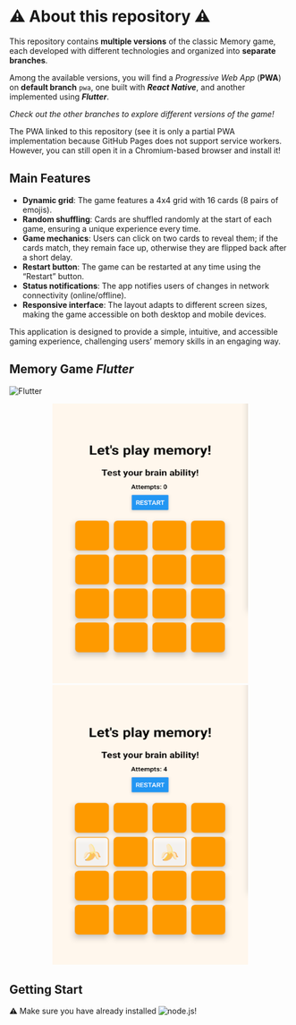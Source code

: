 # ⚠️ About this repository ⚠️

This repository contains **multiple versions** of the classic Memory game, each developed with different technologies and organized into **separate branches**. 

Among the available versions, you will find a *Progressive Web App* (**PWA**) on **default branch** `pwa`, one built with ***React Native***, and another implemented using ***Flutter***.

*Check out the other branches to explore different versions of the game!*

The PWA linked to this repository (see it is only a partial PWA implementation because GitHub Pages does not support service workers. However, you can still open it in a Chromium-based browser and install it!

## Main Features

- **Dynamic grid**: The game features a 4x4 grid with 16 cards (8 pairs of emojis).
- **Random shuffling**: Cards are shuffled randomly at the start of each game, ensuring a unique experience every time.
- **Game mechanics**: Users can click on two cards to reveal them; if the cards match, they remain face up, otherwise they are flipped back after a short delay.
- **Restart button**: The game can be restarted at any time using the “Restart” button.
- **Status notifications**: The app notifies users of changes in network connectivity (online/offline).
- **Responsive interface**: The layout adapts to different screen sizes, making the game accessible on both desktop and mobile devices.

This application is designed to provide a simple, intuitive, and accessible gaming experience, challenging users’ memory skills in an engaging way.

## Memory Game *Flutter*

![Flutter](https://img.shields.io/badge/Flutter-%2302569B.svg?style=for-the-badge&logo=Flutter&logoColor=white)

<p align="center">
  <img src="assets/screenshots/memory1.png" width="350" height="500"/>
  <img src="assets/screenshots/memory2.png" width="350" height="500"/>
</p>

## Getting Start

⚠️ Make sure you have already installed ![node.js](https://nodejs.org/en)!
